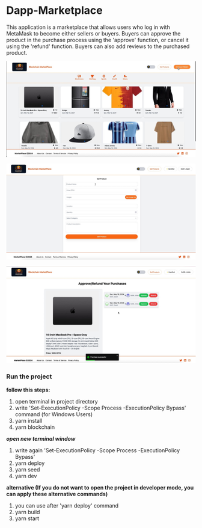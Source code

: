 # Dapp-Marketplace

This application is a marketplace that allows users who log in with MetaMask to become either sellers or buyers. Buyers can approve the product in the purchase process using the 'approve' function, or cancel it using the 'refund' function. Buyers can also add reviews to the purchased product.


![Homepage](images/marketplace.jpg)  
  
![sellpage](images/image2.jpg)  
  
![Homepage](images/image3.jpg)  

  
  
  
### Run the project

**follow this steps:**

 1. open terminal in project directory  
 2. write 'Set-ExecutionPolicy -Scope Process -ExecutionPolicy Bypass' command (for Windows Users)  
 3. yarn install  
 4. yarn blockchain  
   
**_open new terminal window_**  
 1. write again 'Set-ExecutionPolicy -Scope Process -ExecutionPolicy Bypass'  
 2. yarn deploy  
 3. yarn seed  
 4. yarn dev  
  
**alternative (If you do not want to open the project in developer mode, you can apply these alternative commands)**  
  
 1. you can use after 'yarn deploy' command  
 2. yarn build  
 3. yarn start  